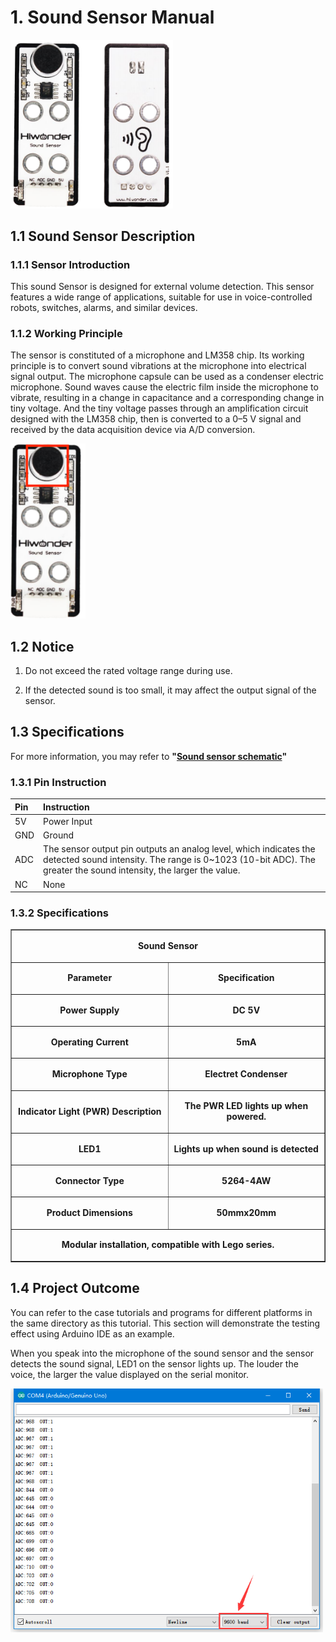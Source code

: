 # 1. Sound Sensor Manual

<img class="common_img" src="../_static/media/chapter_1/section_1/media/image2.png" style="width:260px" />

## 1.1 Sound Sensor Description

### 1.1.1 Sensor Introduction

This sound Sensor is designed for external volume detection. This sensor features a wide range of applications, suitable for use in voice-controlled robots, switches, alarms, and similar devices.

### 1.1.2 Working Principle

The sensor is constituted of a microphone and LM358 chip. Its working principle is to convert sound vibrations at the microphone into electrical signal output. The microphone capsule can be used as a condenser electric microphone. Sound waves cause the electric film inside the microphone to vibrate, resulting in a change in capacitance and a corresponding change in tiny voltage. And the tiny voltage passes through an amplification circuit designed with the LM358 chip, then is converted to a 0–5 V signal and received by the data acquisition device via A/D conversion.

<img class="common_img" src="../_static/media/chapter_1/section_1/media/image3.png" style="width:120px" />

## 1.2 Notice

1.  Do not exceed the rated voltage range during use.

2.  If the detected sound is too small, it may affect the output signal of the sensor.

## 1.3 Specifications

For more information, you may refer to **"[Sound sensor schematic](https://drive.google.com/drive/folders/11CKIRmvLYKgek4l_EWTRR-dvQXqoqyYN?usp=sharing)"**

### 1.3.1 Pin Instruction

| **Pin** | **Instruction**                                              |
| :------ | :----------------------------------------------------------- |
| 5V      | Power Input                                                  |
| GND     | Ground                                                       |
| ADC     | The sensor output pin outputs an analog level, which indicates the detected sound intensity. The range is 0~1023 (10-bit ADC). The greater the sound intensity, the larger the value. |
| NC      | None                                                         |

### 1.3.2 Specifications

<table class="docutils-nobg" border="1">
<colgroup>
<col style="width: 50%" />
<col style="width: 50%" />
</colgroup>
<tbody>
<tr>
<td colspan="2" style="text-align: center;">
<p><strong>Sound Sensor</strong></p>
</td>
</tr>
<tr>
<td style="text-align: center;">
<p><strong>Parameter</strong></p>
</td>
<td style="text-align: center;">
<p><strong>Specification</strong></p>
</td>
</tr>
<tr>
<td style="text-align: center;">
<p><strong>Power Supply</strong></p>
</td>
<td style="text-align: center;">
<p><strong>DC 5V</strong></p>
</td>
</tr>
<tr>
<td style="text-align: center;">
<p><strong>Operating Current</strong></p>
</td>
<td style="text-align: center;">
<p><strong>5mA</strong></p>
</td>
</tr>
<tr>
<td style="text-align: center;">
<p><strong>Microphone Type</strong></p>
</td>
<td style="text-align: center;">
<p><strong>Electret Condenser</strong></p>
</td>
</tr>
<tr>
<td style="text-align: center;">
<p><strong>Indicator Light (PWR) Description</strong></p>
</td>
<td style="text-align: center;">
<p><strong>The PWR LED lights up when powered.</strong></p>
</td>
</tr>
<tr>
<td style="text-align: center;">
<p><strong>LED1</strong></p>
</td>
<td style="text-align: center;">
<p><strong>Lights up when sound is detected</strong></p>
</td>
</tr>
<tr>
<td style="text-align: center;">
<p><strong>Connector Type</strong></p>
</td>
<td style="text-align: center;">
<p><strong>5264-4AW</strong></p>
</td>
</tr>
<tr>
<td style="text-align: center;">
<p><strong>Product Dimensions</strong></p>
</td>
<td style="text-align: center;">
<p><strong>50mmx20mm</strong></p>
</td>
</tr>
<tr>
<td colspan="2" style="text-align: center;">
<p><strong>Modular installation, compatible with Lego series.</strong></p>
</td>
</tr>
</tbody>
</table>

## 1.4 Project Outcome

You can refer to the case tutorials and programs for different platforms in the same directory as this tutorial. This section will demonstrate the testing effect using Arduino IDE as an example.

When you speak into the microphone of the sound sensor and the sensor detects the sound signal, LED1 on the sensor lights up. The louder the voice, the larger the value displayed on the serial monitor.

<img class="common_img" src="../_static/media/chapter_1/section_1/media/image4.png" style="width:500px" />